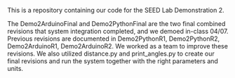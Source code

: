 This is a repository containing our code for the SEED Lab Demonstration 2.


The Demo2ArduinoFinal and Demo2PythonFinal are the two final combined revisions that system integration completed, and we demoed in-class 04/07.
Previous revisions are documented in Demo2PythonR1, Demo2PythonR2, Demo2ArduinoR1, Demo2ArduinoR2. We worked as a team to improve these revisions.
We also utilized distance.py and print_angles.py to create our final revisions and run the system together with the right parameters and units.
